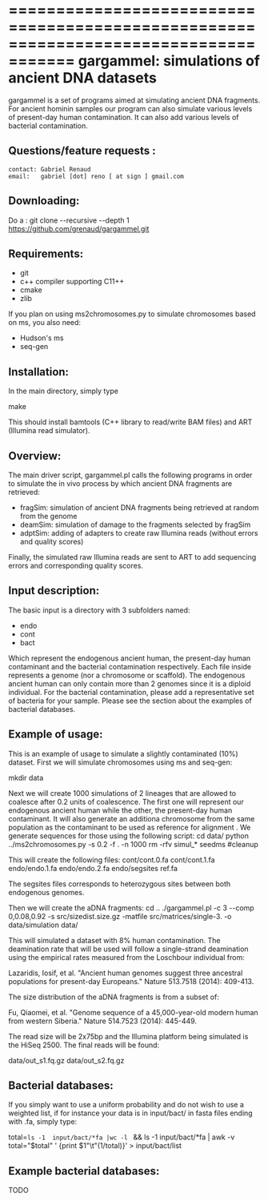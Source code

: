 =====================================================================================
  gargammel: simulations of ancient DNA datasets
=====================================================================================

gargammel is a set of programs aimed at simulating ancient DNA fragments. For ancient hominin samples
our program can also simulate various levels of present-day human contamination. It can also add
various levels of bacterial contamination.



Questions/feature requests :
-------------------------------------------------------------------------------------
	contact: Gabriel Renaud   
	email:	 gabriel [dot] reno [ at sign ] gmail.com


Downloading:
-------------------------------------------------------------------------------------
Do a :
   git clone --recursive  --depth 1 https://github.com/grenaud/gargammel.git


Requirements:
-------------------------------------------------------------------------------------
* git
* c++ compiler supporting C11++
* cmake
* zlib

If you plan on using ms2chromosomes.py to simulate chromosomes based on ms, you also need: 
 * Hudson's ms
 * seq-gen


Installation:
-------------------------------------------------------------------------------------

In the main directory, simply type

  make 

This should install bamtools (C++ library to read/write BAM files) and ART (Illumina read simulator).


Overview:
-------------------------------------------------------------------------------------

The main driver script, gargammel.pl calls the following programs in order to 
simulate the in vivo process by which ancient DNA fragments are retrieved:

* fragSim: simulation of ancient DNA fragments being retrieved at random from the genome
* deamSim: simulation of damage to the fragments selected by fragSim
* adptSim: adding of adapters to create raw Illumina reads (without errors and quality scores)

Finally, the simulated raw Illumina reads are sent to ART to add sequencing errors and corresponding quality scores.

Input description:
-------------------------------------------------------------------------------------

The basic input is a directory with 3 subfolders named:
 * endo
 * cont
 * bact

Which represent the endogenous ancient human, the present-day human contaminant and the bacterial contamination respectively. Each file inside represents a genome (nor a chromosome or scaffold). The endogenous ancient human can only contain more than 2 genomes since it is a diploid individual. For the bacterial contamination, please add a representative set of bacteria for your sample. Please see the section about the examples of bacterial databases.



Example of usage:
-------------------------------------------------------------------------------------

This is an example of usage to simulate a slightly contaminated (10%) dataset. First we will simulate chromosomes using ms and seq-gen:

  mkdir data
  
Next we will create 1000 simulations of 2 lineages that are allowed to coalesce after 0.2 units of coalescence. The first one will represent our endogenous ancient human while the other, the present-day human contaminant. It will also generate an additiona chromosome from the same population as the contaminant to be used as reference for alignment . We generate sequences for those using the following script:
  cd data/
  python ../ms2chromosomes.py  -s 0.2 -f . -n 1000 
  rm -rfv simul_* seedms #cleanup
  
This will create the following files:
  cont/cont.0.fa
  cont/cont.1.fa
  endo/endo.1.fa
  endo/endo.2.fa
  endo/segsites
  ref.fa

The segsites files corresponds to heterozygous sites between both endogenous genomes.


Then we will create the aDNA fragments:
  cd ..
  ./gargammel.pl -c 3  --comp 0,0.08,0.92 -s src/sizedist.size.gz  -matfile src/matrices/single-3.  -o data/simulation data/

This will simulated a dataset with 8% human contamination. The deamination rate that will be used will follow a single-strand deamination using the empirical rates measured from the Loschbour individual from:

   Lazaridis, Iosif, et al. "Ancient human genomes suggest three ancestral populations for present-day Europeans." Nature 513.7518 (2014): 409-413.


The size distribution of the aDNA fragments is from a subset of:

   Fu, Qiaomei, et al. "Genome sequence of a 45,000-year-old modern human from western Siberia." Nature 514.7523 (2014): 445-449. 

The read size will be 2x75bp and the Illumina platform being simulated is the HiSeq 2500. The final reads will be found:

   data/out_s1.fq.gz
   data/out_s2.fq.gz


Bacterial databases:
-------------------------------------------------------------------------------------


If you simply want to use a uniform probability and do not wish to use a weighted list, if for instance your data is in input/bact/ in fasta files ending with .fa, simply type:

total=`ls -1  input/bact/*fa |wc -l ` && ls -1 input/bact/*fa  | awk -v total="$total" ' {print $1"\t"(1/total)}' > input/bact/list


Example bacterial databases:
-------------------------------------------------------------------------------------

TODO
